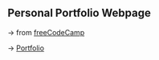 ## Personal Portfolio Webpage

&rarr; from [freeCodeCamp](https://www.freecodecamp.org/learn/2022/responsive-web-design/)

&rarr; [Portfolio]()
